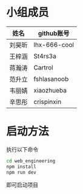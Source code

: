 # 小组成员

| 姓名 | github账号 |
|---|---|
| 刘昊昕 | lhx-666-cool |
| 王梓涵 | St4rs3a |
| 蒋瀚涛 | Cartrol |
| 范升立 | fshlasanoob |
| 韦丽婧 | xiaozhueba |
| 辛思彤 | crispinxin |

# 启动方法

执行以下命令
```bash
cd web_engineering
npm install
npm run dev
```
即可启动项目
